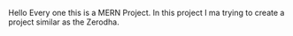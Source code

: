 Hello Every one this is a MERN Project. In this project I ma trying to create a project similar as the Zerodha.

 
 
